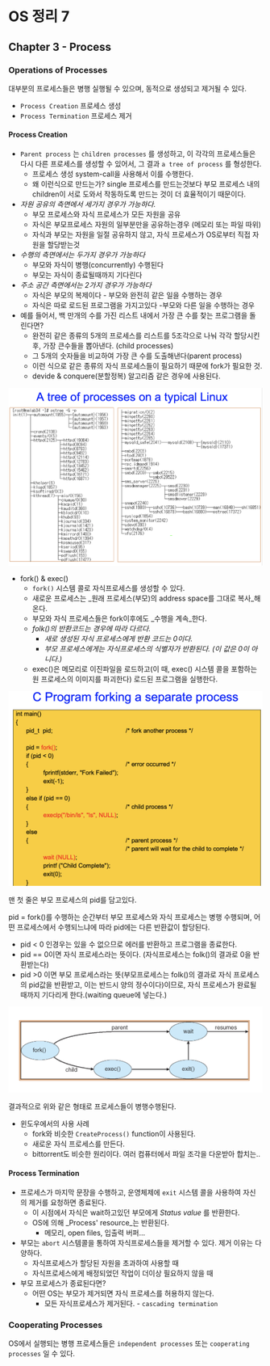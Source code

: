 OS 정리 7
========

Chapter 3 - Process
--------------

### Operations of Processes

대부분의 프로세스들은 병행 실행될 수 있으며, 동적으로 생성되고 제거될 수 있다.

* `Process Creation` 프로세스 생성
* `Process Termination` 프로세스 제거



#### Process Creation

* `Parent process` 는 `children processes` 를 생성하고, 이 각각의 프로세스들은 다시 다른 프로세스를 생성할 수 있어서, 그 결과 `a tree of process` 를 형성한다.
  * 프로세스 생성 system-call을 사용해서 이를 수행한다.
  * 왜 이런식으로 만드는가? single 프로세스를 만드는것보다 부모 프로세스 내의 children이 서로 도와서 작동하도록 만드는 것이 더 효율적이기 때문이다.
* _자원 공유의 측면에서 세가지 경우가 가능하다._
  * 부모 프로세스와 자식 프로세스가 모든 자원을 공유
  * 자식은 부모프로세스 자원의 일부분만을 공유하는경우 (메모리 또는 파일 따위)
  * 자식과 부모는 자원을 일절 공유하지 않고, 자식 프로세스가 OS로부터 직접 자원을 할당받는것
* _수행의 측면에서는 두가지 경우가 가능하다_
  * 부모와 자식이 병행(concurrently) 수행된다
  * 부모는 자식이 종료될때까지 기다린다
* _주소 공간 측면에서는 2가지 경우가 가능하다_
  * 자식은 부모의 복제이다 - 부모와 완전히 같은 일을 수행하는 경우
  * 자식은 따로 로드된 프로그램을 가지고있다 -부모와 다른 일을 수행하는 경우
* 예를 들어서, 백 만개의 수를 가진 리스트 내에서 가장 큰 수를 찾는 프로그램을 돌린다면?
  * 완전히 같은 종류의 5개의 프로세스를 리스트를 5조각으로 나눠 각각 할당시킨 후, 가장 큰수들을 뽑아낸다. (child processes)
  * 그 5개의 숫자들을 비교하여 가장 큰 수를 도출해낸다(parent process)
  * 이런 식으로 같은 종류의 자식 프로세스들이 필요하기 때문에 fork가 필요한 것.
  * devide & conquere(분할정복) 알고리즘 같은 경우에 사용된다.



<center><img src="./img/A tree of processes on a typical Linux.png"></img></center>



* fork() & exec()
  * `fork()` 시스템 콜로 자식프로세스를 생성할 수 있다.
  * 새로운 프로세스는 _원래 프로세스(부모)의 address space를 그대로 복사_해온다. 
  * 부모와 자식 프로세스들은 fork이후에도 _수행을 계속_한다.
  * _folk()의 반환코드는 경우에 따라 다르다._
    * _새로 생성된 자식 프로세스에게 반환 코드는 0이다._
    * _부모 프로세스에게는 자식프로세스의 식별자가 반환된다. (이 값은 0이 아니다.)_
  * exec()은 메모리로 이진파일을 로드하고(이 때, exec() 시스템 콜을 포함하는 원 프로세스의 이미지를 파괴한다) 로드된 프로그램을 실행한다.

<center><img src="./img/C program forking a separate process.png"></img></center>

맨 첫 줄은 부모 프로세스의 pid를 담고있다.

pid = fork()를 수행하는 순간부터 부모 프로세스와 자식 프로세스는 병행 수행되며, 어떤 프로세스에서 수행되느냐에 따라 pid에는 다른 반환값이 할당된다.

* pid < 0 인경우는 있을 수 없으므로 에러를 반환하고 프로그램을 종료한다.
* pid == 0이면 자식 프로세스라는 뜻이다. (자식프로세스는 folk()의 결과로 0을 반환받는다)
* pid >0 이면 부모 프로세스라는 뜻(부모프로세스는 folk()의 결과로 자식 프로세스의 pid값을 반환받고, 이는 반드시 양의 정수이다)이므로, 자식 프로세스가 완료될 때까지 기다리게 한다.(waiting queue에 넣는다.)

<center><img src="./img/C program forking a separate process2.png"></img></center>

결과적으로 위와 같은 형태로 프로세스들이 병행수행된다.



* 윈도우에서의 사용 사례
  * fork와 비슷한 `CreateProcess()` function이 사용된다.
  * 새로운 자식 프로세스를 만든다.
  * bittorrent도 비슷한 원리이다. 여러 컴퓨터에서 파일 조각을 다운받아 합치는..



#### Process Termination

* 프로세스가 마지막 문장을 수행하고, 운영체제에 `exit` 시스템 콜을 사용하여 자신의 제거를 요청하면 종료된다.
  * 이 시점에서 자식은 wait하고있던 부모에게 _Status value_ 를 반환한다.
  * OS에 의해 _Process' resource_는 반환된다.
    * 메모리, open files, 입출력 버퍼...
* 부모는 `abort` 시스템콜을 통하여 자식프로세스들을 제거할 수 있다. 제거 이유는 다양하다.
  * 자식프로세스가 할당된 자원을 초과하여 사용할 때
  * 자식프로세스에게 배정되었던 작업이 더이상 필요하지 않을 때
* 부모 프로세스가 종료된다면?
  * 어떤 OS는 부모가 제거되면 자식 프로세스를 허용하지 않는다.
    * 모든 자식프로세스가 제거된다. - `cascading termination` 



### Cooperating Processes

OS에서 실행되는 병행 프로세스들은 `independent processes` 또는 `cooperating processes` 일 수 있다.







